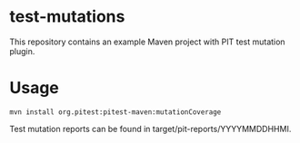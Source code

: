 # test-mutations

This repository contains an example Maven project with PIT test mutation plugin. 

# Usage

`mvn install org.pitest:pitest-maven:mutationCoverage`

Test mutation reports can be found in target/pit-reports/YYYYMMDDHHMI.
